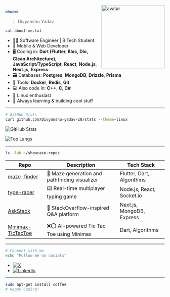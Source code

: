 <!--
  Divyanshu Yadav - Software Engineer | Mobile & Web Developer
  Linux-inspired GitHub profile README
-->

<img src="https://raw.githubusercontent.com/Mayandev/ASCII-avatars/master/avatar.png" align="right" width="200" alt="avatar" />

```sh
whoami
```
> Divyanshu Yadav

```sh
cat about-me.txt
```
- 👨‍💻 Software Engineer | B.Tech Student
- 📱 Mobile & Web Developer
- 🖥️ Coding in: **Dart (Flutter, Bloc, Dio, Clean Architecture)**, **JavaScript/TypeScript**, **React**, **Node.js**, **Next.js**, **Express**
- 🗃️ Databases: **Postgres**, **MongoDB**, **Drizzle**, **Prisma**
- 🐳 Tools: **Docker**, **Redis**, **Git**
- 💻 Also code in: **C++**, **C**, **C#**
- 🐧 Linux enthusiast
- 🌱 Always learning & building cool stuff

---

```sh
# GitHub Stats
curl github.com/Divyanshu-yadav-18/stats --theme=linux
```
![GitHub Stats](https://github-readme-stats.vercel.app/api?username=Divyanshu-yadav-18&show_icons=true&hide_title=true&theme=tokyonight&hide_border=true)

![Top Langs](https://github-readme-stats.vercel.app/api/top-langs/?username=Divyanshu-yadav-18&layout=compact&theme=tokyonight&hide_border=true)

---

```sh
ls -lah ~/showcase-repos
```

| Repo | Description | Tech Stack |
|------|-------------|------------|
| [maze-finder](https://github.com/Divyanshu-yadav-18/maze-finder) | 🧩 Maze generation and pathfinding visualizer | Flutter, Dart, Algorithms |
| [type-racer](https://github.com/Divyanshu-yadav-18/type-racer) | ⌨️ Real-time multiplayer typing game | Node.js, React, Socket.io |
| [AskStack](https://github.com/Divyanshu-yadav-18/AskStack) | 💬 StackOverflow-inspired Q&A platform | Next.js, MongoDB, Express |
| [Minimax-TicTacToe](https://github.com/Divyanshu-yadav-18/Minimax-TicTacToe) | ❌⭕ AI-powered Tic Tac Toe using Minimax | Dart, Algorithms |

---

```sh
# Connect with me
echo "Follow me on socials"
```
- [![X](https://img.shields.io/badge/X-1DA1F2?style=flat&logo=x&logoColor=white)](https://x.com/Rishabh12828191/)
- [![LinkedIn](https://img.shields.io/badge/LinkedIn-0A66C2?style=flat&logo=linkedin&logoColor=white)](https://www.linkedin.com/in/divyanshu-yadav-299470288/)

---

```sh
sudo apt-get install coffee
# Happy Coding!
```

